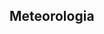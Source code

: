 <!-- 
Datos meteorologicos de navarra
http://meteo.navarra.es/estaciones/mapadeestaciones.cfm#
-->
## Meteorologia
